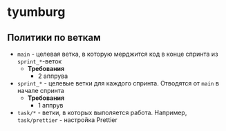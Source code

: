 # tyumburg

## Политики по веткам
* `main` - целевая ветка, в которую мерджится код в конце спринта из `sprint_*`-веток
  * **Требования**
    * 2 аппрува
* `sprint_*` - целевые ветки для каждого спринта. Отводятся от `main` в начале спринта
  * **Требования**
    * 1 аппрув
* `task/*` - ветки, в которых выполяется работа. Например, `task/prettier` - настройка Prettier
